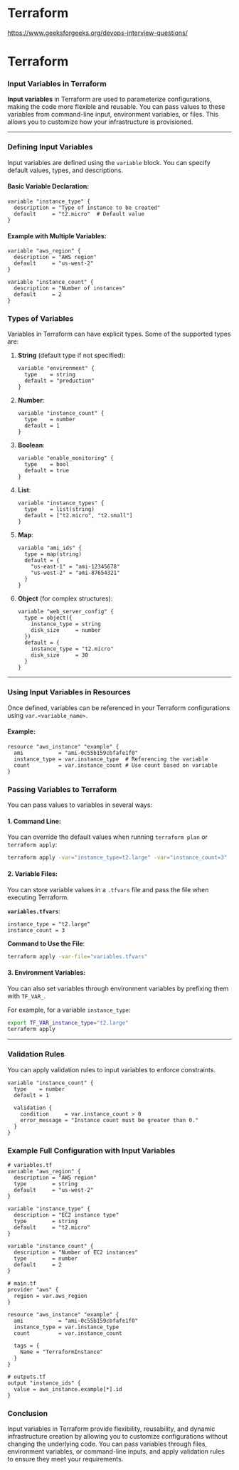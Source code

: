 # Terraform

https://www.geeksforgeeks.org/devops-interview-questions/

# Terraform

### Input Variables in Terraform

**Input variables** in Terraform are used to parameterize configurations, making the code more flexible and reusable. You can pass values to these variables from command-line input, environment variables, or files. This allows you to customize how your infrastructure is provisioned.

---

### Defining Input Variables

Input variables are defined using the `variable` block. You can specify default values, types, and descriptions.

#### Basic Variable Declaration:
```hcl
variable "instance_type" {
  description = "Type of instance to be created"
  default     = "t2.micro"  # Default value
}
```

#### Example with Multiple Variables:
```hcl
variable "aws_region" {
  description = "AWS region"
  default     = "us-west-2"
}

variable "instance_count" {
  description = "Number of instances"
  default     = 2
}
```

### Types of Variables

Variables in Terraform can have explicit types. Some of the supported types are:

1. **String** (default type if not specified):
    ```hcl
    variable "environment" {
      type    = string
      default = "production"
    }
    ```

2. **Number**:
    ```hcl
    variable "instance_count" {
      type    = number
      default = 1
    }
    ```

3. **Boolean**:
    ```hcl
    variable "enable_monitoring" {
      type    = bool
      default = true
    }
    ```

4. **List**:
    ```hcl
    variable "instance_types" {
      type    = list(string)
      default = ["t2.micro", "t2.small"]
    }
    ```

5. **Map**:
    ```hcl
    variable "ami_ids" {
      type = map(string)
      default = {
        "us-east-1" = "ami-12345678"
        "us-west-2" = "ami-87654321"
      }
    }
    ```

6. **Object** (for complex structures):
    ```hcl
    variable "web_server_config" {
      type = object({
        instance_type = string
        disk_size     = number
      })
      default = {
        instance_type = "t2.micro"
        disk_size     = 30
      }
    }
    ```

---

### Using Input Variables in Resources

Once defined, variables can be referenced in your Terraform configurations using `var.<variable_name>`.

#### Example:
```hcl
resource "aws_instance" "example" {
  ami           = "ami-0c55b159cbfafe1f0"
  instance_type = var.instance_type  # Referencing the variable
  count         = var.instance_count # Use count based on variable
}
```

### Passing Variables to Terraform

You can pass values to variables in several ways:

#### 1. **Command Line**:
You can override the default values when running `terraform plan` or `terraform apply`:
```bash
terraform apply -var="instance_type=t2.large" -var="instance_count=3"
```

#### 2. **Variable Files**:
You can store variable values in a `.tfvars` file and pass the file when executing Terraform.

**`variables.tfvars`**:
```hcl
instance_type = "t2.large"
instance_count = 3
```

**Command to Use the File**:
```bash
terraform apply -var-file="variables.tfvars"
```

#### 3. **Environment Variables**:
You can also set variables through environment variables by prefixing them with `TF_VAR_`.

For example, for a variable `instance_type`:
```bash
export TF_VAR_instance_type="t2.large"
terraform apply
```

---

### Validation Rules

You can apply validation rules to input variables to enforce constraints.

```hcl
variable "instance_count" {
  type    = number
  default = 1

  validation {
    condition     = var.instance_count > 0
    error_message = "Instance count must be greater than 0."
  }
}
```


### Example Full Configuration with Input Variables

```
# variables.tf
variable "aws_region" {
  description = "AWS region"
  type        = string
  default     = "us-west-2"
}

variable "instance_type" {
  description = "EC2 instance type"
  type        = string
  default     = "t2.micro"
}

variable "instance_count" {
  description = "Number of EC2 instances"
  type        = number
  default     = 2
}

# main.tf
provider "aws" {
  region = var.aws_region
}

resource "aws_instance" "example" {
  ami           = "ami-0c55b159cbfafe1f0"
  instance_type = var.instance_type
  count         = var.instance_count

  tags = {
    Name = "TerraformInstance"
  }
}

# outputs.tf
output "instance_ids" {
  value = aws_instance.example[*].id
}

```


### Conclusion

Input variables in Terraform provide flexibility, reusability, and dynamic infrastructure creation by allowing you to customize configurations without changing the underlying code. You can pass variables through files, environment variables, or command-line inputs, and apply validation rules to ensure they meet your requirements.
